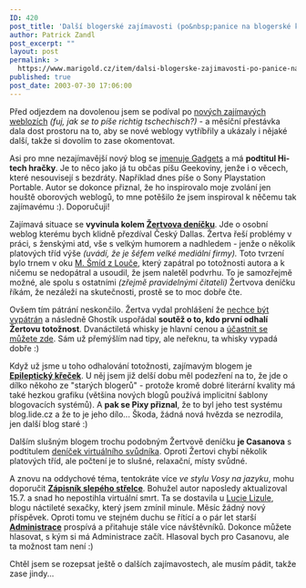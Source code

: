 ```yaml
---
ID: 420
post_title: 'Další blogerské zajímavosti (po&nbsp;panice na blogerské kurze)'
author: Patrick Zandl
post_excerpt: ""
layout: post
permalink: >
  https://www.marigold.cz/item/dalsi-blogerske-zajimavosti-po-panice-na-blogerske-kurze
published: true
post_date: 2003-07-30 17:06:00
---
```

Před odjezdem na dovolenou jsem se podíval po <A href="http://beta.marigold.cz/zprava.html?id=23735">nových zajímavých weblozích</A> <EM>(fuj, jak se to píše richtig tschechisch?)</EM> - a měsíční přestávka dala dost prostoru na to, aby se nové weblogy vytříbřily a ukázaly i nějaké další, takže si dovolím to zase okomentovat. 
<P>Asi pro mne&#160;nezajímavější nový blog se <A href="http://www.bloguje.cz/blogy/gadgets/">jmenuje Gadgets</A> a má <B>podtitul Hi-tech hračky</B>. Je to něco jako já tu občas píšu Geekoviny, jenže i o věcech, které nesouvisejí s bezdráty. Například dnes píše o Sony Playstation Portable. Autor se dokonce přiznal, že ho inspirovalo moje zvolání jen houště oborových weblogů, to mne potěšilo že jsem inspiroval k něčemu tak zajímavému :). Doporučuji! 
<P>Zajímavá situace se <B>vyvinula kolem <A href="http://www.bloguje.cz/blogy/zertva/" target=_blank>Žertvova deníčku</A></B>. Jde o osobní weblog&#160;kterému bych klidně přezdíval Český Dallas. Žertva řeší problémy v práci, s ženskými atd, vše s velkým humorem a nadhledem - jenže o několik platových tříd výše <EM>(uvádí, že je šéfem velké mediální firmy).</EM> Toto tvrzení bylo trnem v oku <A href="http://www.louc.cz/">M. Šmíd z Louče</A>, který zapátral po totožnosti autora a k ničemu se nedopátral a usoudil, že jsem naletěl podvrhu. To je samozřejmě možné, ale spolu s ostatními <EM>(zřejmě pravidelnými čitateli)</EM> Žertvova deníčku říkám, že nezáleží na skutečnosti, prostě se to moc dobře čte. 
<P>Ovšem tím pátrání neskončilo. Žertva vydal prohlášení že <A href="http://www.bloguje.cz/blogy/zertva/2932_item.php">nechce být vypátrán</A> a následně Ghostík uspořádal <B>soutěž o to, kdo první odhalí Žertovu totožnost</B>. Dvanáctiletá whisky je hlavní cenou a <A href="http://blog.ghostik.com//3066_item.php">účastnit se můžete zde</A>. Sám už přemýšlím nad tipy, ale neřeknu, ta whisky vypadá dobře :) 
<P>Když už jsme u toho odhalování totožnosti, zajímavým blogem je <A href="http://blog.lide.cz/epileptickykrecek"><B>Epileptický křeček</B></A>. U něj jsem již delší dobu měl podezření na to, že jde o dílko někoho ze "starých blogerů" - protože kromě dobré literární kvality má také hezkou grafiku (většina nových blogů používá implicitní šablony blogovacích systémů). A <B>pak se Pixy přiznal</B>, že to byl jeho test systému blog.lide.cz a že to je jeho dílo... Škoda, žádná nová hvězda se nezrodila, jen další&#160;blog staré :) 
<P>Dalším slušným blogem trochu podobným Žertvově deníčku <B>je Casanova</B> s podtitulem <A href="http://www.bloguje.cz/blogy/casanova/">deníček virtuálního svůdníka</A>. Oproti Žertovi chybí několik platových tříd, ale počtení je to slušné, relaxační, místy svůdné. 
<P>A znovu na oddychové téma, tentokráte více <EM>ve stylu Vosy na jazyku</EM>, mohu doporučit <A href="http://blog.lide.cz/vaclavhamacek"><B>Zápisník slepého střelce</B></A>. Bohužel autor naposledy aktualizoval 15.7. a snad ho nepostihla virtuální smrt. Ta se dostavila u <A href="http://blog.lide.cz/lucie-lizule/">Lucie Lizule</A>, blogu náctileté sexačky, který jsem zmínil minule. Měsíc žádný nový příspěvek. Oproti tomu ve stejném duchu se řítící a o pár let starší <A href="http://blog.lide.cz/administrace"><STRONG>Administrace</STRONG></A> prospívá a přitahuje stále více návštěvníků. Dokonce můžete hlasovat, s kým si má Administrace začít. Hlasoval bych pro Casanovu, ale ta možnost tam není :) 
<P>Chtěl jsem se rozepsat ještě o dalších zajímavostech, ale musím pádit, takže zase jindy...</P>